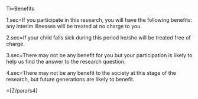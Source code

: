 Ti=Benefits 

1.sec=If you participate in this research, you will have the following benefits: any interim illnesses will be treated at no charge to you.

2.sec=If your child falls sick during this period he/she will be treated free of charge.

3.sec=There may not be any benefit for you but your participation is likely to help us find the answer to the research question.

4.sec=There may not be any benefit to the society at this stage of the research, but future generations are likely to benefit.

=[Z/para/s4]

